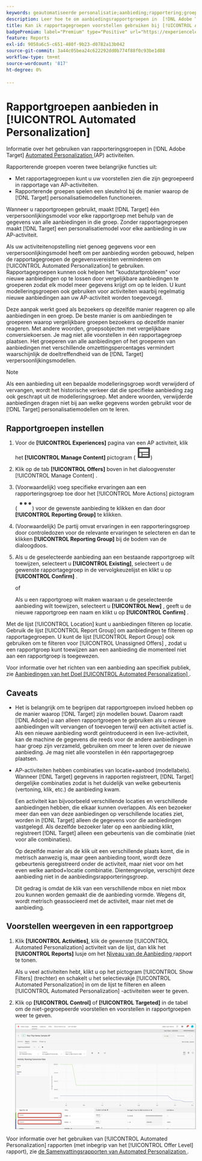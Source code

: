 ```yaml
---
keywords: geautomatiseerde personalisatie;aanbieding;rapportering;groep;rapporteringsgroep;ap
description: Leer hoe te om aanbiedingsrapportgroepen in  [!DNL Adobe Target] [!UICONTROL Automated Personalization] activiteiten te gebruiken.
title: Kan ik rapportagegroepen voorstellen gebruiken bij [!UICONTROL Automated Personalization] -activiteiten?
badgePremium: label="Premium" type="Positive" url="https://experienceleague.adobe.com/docs/target/using/introduction/intro.html?lang=en#premium newtab=true" tooltip="Kijk wat er in Target Premium is opgenomen."
feature: Reports
exl-id: 9058a6c5-c651-480f-9b23-d0782a13b042
source-git-commit: 3a44c05bea24c622292dd0b774f88f0c93be1d88
workflow-type: tm+mt
source-wordcount: '817'
ht-degree: 0%

---
```


# Rapportgroepen aanbieden in [!UICONTROL Automated Personalization]

Informatie over het gebruiken van rapporteringsgroepen in [!DNL Adobe Target] [ Automated Personalization ](/help/main/c-activities/t-automated-personalization/automated-personalization.md) (AP) activiteiten.

Rapporterende groepen voeren twee belangrijke functies uit:

* Met rapportagegroepen kunt u uw voorstellen zien die zijn gegroepeerd in rapportage van AP-activiteiten.
* Rapporterende groepen spelen een sleutelrol bij de manier waarop de [!DNL Target] personalisatiemodellen functioneren.

Wanneer u rapportgroepen gebruikt, maakt [!DNL Target] één verpersoonlijkingsmodel voor elke rapportgroep met behulp van de gegevens van alle aanbiedingen in die groep. Zonder rapportagegroepen maakt [!DNL Target] een personalisatiemodel voor elke aanbieding in uw AP-activiteit.

Als uw activiteitenopstelling niet genoeg gegevens voor een verpersoonlijkingsmodel heeft om per aanbieding worden gebouwd, helpen de rapportagegroepen de gegevensvereisten verminderen om [!UICONTROL Automated Personalization] te gebruiken. Rapportagegroepen kunnen ook helpen het &quot;koudstartprobleem&quot; voor nieuwe aanbiedingen op te lossen door vergelijkbare aanbiedingen te groeperen zodat elk model meer gegevens krijgt om op te leiden. U kunt modelleringsgroepen ook gebruiken voor activiteiten waarbij regelmatig nieuwe aanbiedingen aan uw AP-activiteit worden toegevoegd.

Deze aanpak werkt goed als bezoekers op dezelfde manier reageren op alle aanbiedingen in een groep. De beste manier is om aanbiedingen te groeperen waarop vergelijkbare groepen bezoekers op dezelfde manier reageren. Met andere woorden, groepsobjecten met vergelijkbare conversiekoersen. Je mag niet alle voorstellen in één rapportagegroep plaatsen. Het groeperen van alle aanbiedingen of het groeperen van aanbiedingen met verschillende omzettingspercentages vermindert waarschijnlijk de doeltreffendheid van de [!DNL Target] verpersoonlijkingsmodellen.

>[!NOTE]
>
>Als een aanbieding uit een bepaalde modelleringsgroep wordt verwijderd of vervangen, wordt het historische verkeer dat die specifieke aanbieding zag ook geschrapt uit de modelleringsgroep. Met andere woorden, verwijderde aanbiedingen dragen niet bij aan welke gegevens worden gebruikt voor de [!DNL Target] personalisatiemodellen om te leren.

## Rapportgroepen instellen

1. Voor de **[!UICONTROL Experiences]** pagina van een AP activiteit, klik het **[!UICONTROL Manage Content]** pictogram ( ![ leidt het pictogram van de Inhoud ](/help/main/assets/icons/Experience.svg))
1. Klik op de tab **[!UICONTROL Offers]** boven in het dialoogvenster [!UICONTROL Manage Content] .
1. (Voorwaardelijk) voeg specifieke ervaringen aan een rapporteringsgroep toe door het [!UICONTROL More Actions] pictogram ( ![ Meer pictogram van Acties ](/help/main/assets/icons/MoreSmall.svg)) voor de gewenste aanbieding te klikken en dan door **[!UICONTROL Reporting Group]** te klikken.

1. (Voorwaardelijk) De partij omvat ervaringen in een rapporteringsgroep door controledozen voor de relevante ervaringen te selecteren en dan te klikken **[!UICONTROL Reporting Group]** bij de bodem van de dialoogdoos.

1. Als u de geselecteerde aanbieding aan een bestaande rapportgroep wilt toewijzen, selecteert u **[!UICONTROL Existing]**, selecteert u de gewenste rapportagegroep in de vervolgkeuzelijst en klikt u op **[!UICONTROL Confirm]** .

   of

   Als u een rapportgroep wilt maken waaraan u de geselecteerde aanbieding wilt toewijzen, selecteert u **[!UICONTROL New]** , geeft u de nieuwe rapportgroep een naam en klikt u op **[!UICONTROL Confirm]** .

Met de lijst [!UICONTROL Location] kunt u aanbiedingen filteren op locatie. Gebruik de lijst [!UICONTROL Report Group] om aanbiedingen te filteren op rapportagegroepen. U kunt de lijst [!UICONTROL Report Group] ook gebruiken om te filteren voor [!UICONTROL Unassigned Offers] , zodat u een rapportgroep kunt toewijzen aan een aanbieding die momenteel niet aan een rapportgroep is toegewezen.

Voor informatie over het richten van een aanbieding aan specifiek publiek, zie [ Aanbiedingen van het Doel [!UICONTROL Automated Personalization] ](/help/main/c-activities/t-automated-personalization/ap-target-offers.md#task_F207ED7A41B84FD39BB6FCBFABF4B23E).

## Caveats

* Het is belangrijk om te begrijpen dat rapportgroepen invloed hebben op de manier waarop [!DNL Target] zijn modellen bouwt. Daarom raadt [!DNL Adobe] u aan alleen rapportgroepen te gebruiken als u nieuwe aanbiedingen wilt vervangen of toevoegen terwijl een activiteit actief is. Als een nieuwe aanbieding wordt geïntroduceerd in een live-activiteit, kan de machine de gegevens die reeds voor de andere aanbiedingen in haar groep zijn verzameld, gebruiken om meer te leren over de nieuwe aanbieding. Je mag niet alle voorstellen in één rapportagegroep plaatsen.

* AP-activiteiten hebben combinaties van locatie+aanbod (modellabels). Wanneer [!DNL Target] gegevens in rapporten registreert, [!DNL Target] dergelijke combinaties zodat is het duidelijk van welke gebeurtenis (vertoning, klik, etc.) de aanbieding kwam.

  Een activiteit kan bijvoorbeeld verschillende locaties en verschillende aanbiedingen hebben, die elkaar kunnen overlappen. Als een bezoeker meer dan een van deze aanbiedingen op verschillende locaties ziet, worden in [!DNL Target] alleen de gegevens voor die aanbiedingen vastgelegd. Als dezelfde bezoeker later op een aanbieding klikt, registreert [!DNL Target] alleen een gebeurtenis van die combinatie (niet voor alle combinaties).

  Op dezelfde manier als de klik uit een verschillende plaats komt, die in metrisch aanwezig is, maar geen aanbieding toont, wordt deze gebeurtenis geregistreerd onder de activiteit, maar niet voor om het even welke aanbod+locatie combinatie. Dientengevolge, verschijnt deze aanbieding niet in de aanbiedingsrapporteringsgroep.

  Dit gedrag is omdat de klik van een verschillende mbox en niet mbox zou kunnen worden gemaakt die de aanbieding vormde. Wegens dit, wordt metrisch geassocieerd met de activiteit, maar niet met de aanbieding.

## Voorstellen weergeven in een rapportgroep

1. Klik **[!UICONTROL Activities]**, klik de gewenste [!UICONTROL Automated Personalization] activiteit van de lijst, dan klik het **[!UICONTROL Reports]** lusje om het [ Niveau van de Aanbieding ](/help/main/c-reports/personalization-reports/reports-ap.md) rapport te tonen.

   Als u veel activiteiten hebt, klikt u op het pictogram [!UICONTROL Show Filters] (trechter) en schakelt u het selectievakje [!UICONTROL Automated Personalization] in om de lijst te filteren en alleen [!UICONTROL Automated Personalization] -activiteiten weer te geven.

1. Klik op **[!UICONTROL Control]** of **[!UICONTROL Targeted]** in de tabel om de niet-gegroepeerde voorstellen en voorstellen in rapportgroepen weer te geven.

   ![ groepen van de Aanbieding: Controle en Gericht ](/help/main/c-reports/c-report-settings/assets/offer-groups.png)

Voor informatie over het gebruiken van [!UICONTROL Automated Personalization] rapporten (met inbegrip van het [!UICONTROL Offer Level] rapport), zie [ de Samenvattingsrapporten van Automated Personalization ](/help/main/c-reports/personalization-reports/reports-ap.md).
